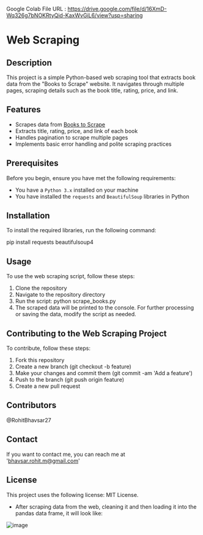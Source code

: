 Google Colab File URL : https://drive.google.com/file/d/16XmD-Wq326g7bNOKRtyQid-KaxWvGiL6/view?usp=sharing

# Web Scraping

## Description
This project is a simple Python-based web scraping tool that extracts book data from the "Books to Scrape" website. It navigates through multiple pages, scraping details such as the book title, rating, price, and link.

## Features
- Scrapes data from [Books to Scrape](https://books.toscrape.com/)
- Extracts title, rating, price, and link of each book
- Handles pagination to scrape multiple pages
- Implements basic error handling and polite scraping practices

## Prerequisites
Before you begin, ensure you have met the following requirements:
- You have a `Python 3.x` installed on your machine
- You have installed the `requests` and `BeautifulSoup` libraries in Python

## Installation
To install the required libraries, run the following command:

pip install requests beautifulsoup4

## Usage
To use the web scraping script, follow these steps:

1. Clone the repository
2. Navigate to the repository directory
3. Run the script: python scrape_books.py
4. The scraped data will be printed to the console. For further processing or saving the data, modify the script as needed.

## Contributing to the Web Scraping Project
To contribute, follow these steps:

1. Fork this repository
2. Create a new branch (git checkout -b feature)
3. Make your changes and commit them (git commit -am 'Add a feature')
7. Push to the branch (git push origin feature)
5. Create a new pull request

## Contributors

@RohitBhavsar27

## Contact

If you want to contact me, you can reach me at 'bhavsar.rohit.m@gmail.com'

## License

This project uses the following license: MIT License.

- After scraping data from the web, cleaning it and then loading it into the pandas data frame, it will look like:

![image](https://github.com/RohitBhavsar27/Winter-Internship/assets/130300699/457c2a93-263b-4978-89d5-ebaec5ac962c)


